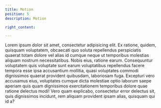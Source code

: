 ```yaml
---
title: Motion
position: 5
description: Motion

right_content:

---
```

Lorem ipsum dolor sit amet, consectetur adipisicing elit. Ex ratione, quidem, quisquam voluptatem, obcaecati quo soluta repellendus perspiciatis quaerat totam dolore vel alias id cumque neque ut temporibus molestias aliquam nostrum necessitatibus. Nobis eius, ratione earum. Consequuntur voluptatem quis voluptate sunt earum voluptatibus repellendus facere tempora esse ipsa accusantium mollitia, quasi voluptates commodi dignissimos quaerat provident quibusdam, laboriosam fuga. Excepturi vero accusamus eius, voluptates cumque dicta molestiae optio laborum saepe aperiam quis quam dignissimos exercitationem temporibus dolore quae ratione delectus modi! Vero quam explicabo, consectetur error delectus sit, quis dignissimos incidunt, rem aliquam provident ipsam alias, quisquam qui id a?
